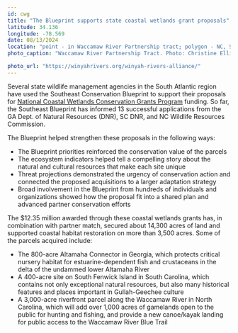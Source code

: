 ```yaml
---
id: cwg
title: "The Blueprint supports state coastal wetlands grant proposals"
latitude: 34.136
longitude: -78.569
date: 08/13/2024
location: "point - in Waccamaw River Partnership tract; polygon - NC, SC, GA boundaries"
photo_caption: "Waccamaw River Partnership Tract. Photo: Christine Ellis, Winyah Rivers Alliance, used with permission."

photo_url: "https://winyahrivers.org/winyah-rivers-alliance/"
---
```


Several state wildlife management agencies in the South Atlantic region have used the Southeast Conservation Blueprint to support their proposals for [National Coastal Wetlands Conservation Grants Program](https://www.fws.gov/service/national-coastal-wetlands-conservation-grants) funding. So far, the Southeast Blueprint has informed 13 successful applications from the GA Dept. of Natural Resources (DNR), SC DNR, and NC Wildlife Resources Commission.


The Blueprint helped strengthen these proposals in the following ways:
* The Blueprint priorities reinforced the conservation value of the parcels
* The ecosystem indicators helped tell a compelling story about the natural and cultural resources that make each site unique
* Threat projections demonstrated the urgency of conservation action and connected the proposed acquisitions to a larger adaptation strategy
* Broad involvement in the Blueprint from hundreds of individuals and organizations showed how the proposal fit into a shared plan and advanced partner conservation efforts



The $12\.35 million awarded through these coastal wetlands grants has, in combination with partner match, secured about 14,300 acres of land and supported coastal habitat restoration on more than 3,500 acres. Some of the parcels acquired include:
* The 800-acre Altamaha Connector in Georgia, which protects critical nursery habitat for estuarine-dependent fish and crustaceans in the delta of the undammed lower Altamaha River
* A 400-acre site on South Fenwick Island in South Carolina, which contains not only exceptional natural resources, but also many historical features and places important in Gullah-Geechee culture
* A 3,000-acre riverfront parcel along the Waccamaw River in North Carolina, which will add over 1,000 acres of gamelands open to the public for hunting and fishing, and provide a new canoe/kayak landing for public access to the Waccamaw River Blue Trail


